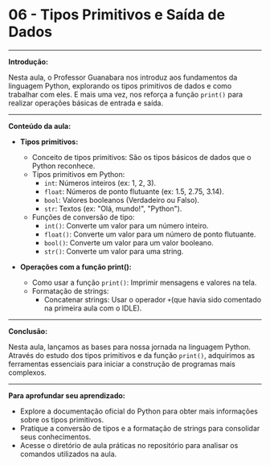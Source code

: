 # **06 - Tipos Primitivos e Saída de Dados**

---

**Introdução:**

Nesta aula, o Professor Guanabara nos introduz aos fundamentos da linguagem Python, explorando os tipos primitivos de dados e como trabalhar com eles. E mais uma vez, nos reforça a função `print()` para realizar operações básicas de entrada e saída.

---

**Conteúdo da aula:**

* **Tipos primitivos:**
    * Conceito de tipos primitivos: São os tipos básicos de dados que o Python reconhece.
    * Tipos primitivos em Python:
        * `int`: Números inteiros (ex: 1, 2, 3).
        * `float`: Números de ponto flutuante (ex: 1.5, 2.75, 3.14).
        * `bool`: Valores booleanos (Verdadeiro ou Falso).
        * `str`: Textos (ex: "Olá, mundo!", "Python").
    * Funções de conversão de tipo:
        * `int()`: Converte um valor para um número inteiro.
        * `float()`: Converte um valor para um número de ponto flutuante.
        * `bool()`: Converte um valor para um valor booleano.
        * `str()`: Converte um valor para uma string.

* **Operações com a função print():**
    * Como usar a função `print()`: Imprimir mensagens e valores na tela.
    * Formatação de strings:
        * Concatenar strings: Usar o operador `+`(que havia sido comentado na primeira aula com o IDLE).

---

**Conclusão:**

Nesta aula, lançamos as bases para nossa jornada na linguagem Python. Através do estudo dos tipos primitivos e da função `print()`, adquirimos as ferramentas essenciais para iniciar a construção de programas mais complexos.

---

**Para aprofundar seu aprendizado:**

* Explore a documentação oficial do Python para obter mais informações sobre os tipos primitivos.
* Pratique a conversão de tipos e a formatação de strings para consolidar seus conhecimentos.
* Acesse o diretório de aula práticas no repositório para analisar os comandos utilizados na aula.
